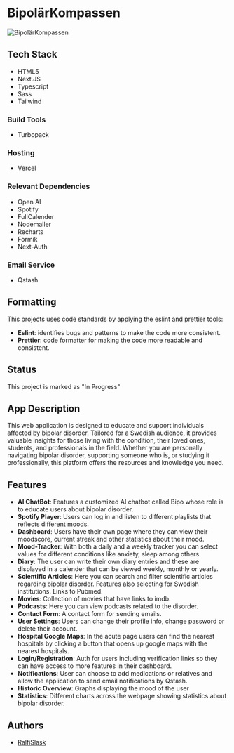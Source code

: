 # BipolärKompassen

![BipolärKompassen](https://github.com/user-attachments/assets/27244180-f6c8-4ed0-af25-67dddd1ae403)

## Tech Stack

- HTML5
- Next.JS
- Typescript
- Sass
- Tailwind

### Build Tools

- Turbopack

### Hosting

- Vercel

### Relevant Dependencies

- Open AI
- Spotify
- FullCalender
- Nodemailer
- Recharts
- Formik
- Next-Auth

### Email Service

- Qstash

## Formatting

This projects uses code standards by applying the eslint and prettier tools:

- **Eslint**: identifies bugs and patterns to make the code more consistent.
- **Prettier**: code formatter for making the code more readable and consistent.

## Status

This project is marked as "In Progress"

## App Description

This web application is designed to educate and support individuals affected by bipolar disorder. Tailored for a Swedish audience, it provides valuable insights for those living with the condition, their loved ones, students, and professionals in the field. Whether you are personally navigating bipolar disorder, supporting someone who is, or studying it professionally, this platform offers the resources and knowledge you need.

## Features

- **AI ChatBot**: Features a customized AI chatbot called Bipo whose role is to educate users about bipolar disorder.
- **Spotify Player**: Users can log in and listen to different playlists that reflects different moods.
- **Dashboard**: Users have their own page where they can view their moodscore, current streak and other statistics about their mood.
- **Mood-Tracker**: With both a daily and a weekly tracker you can select values for different conditions like anxiety, sleep among others.
- **Diary**: The user can write their own diary entries and these are displayed in a calender that can be viewed weekly, monthly or yearly.
- **Scientific Articles**: Here you can search and filter scientific articles regarding bipolar disorder. Features also selecting for Swedish institutions. Links to Pubmed.
- **Movies**: Collection of movies that have links to imdb.
- **Podcasts**: Here you can view podcasts related to the disorder.
- **Contact Form**: A contact form for sending emails.
- **User Settings**: Users can change their profile info, change password or delete their account.
- **Hospital Google Maps**: In the acute page users can find the nearest hospitals by clicking a button that opens up google maps with the nearest hospitals.
- **Login/Registration**: Auth for users including verification links so they can have access to more features in their dashboard.
- **Notifications**: User can choose to add medications or relatives and allow the application to send email notifications by Qstash.
- **Historic Overview**: Graphs displaying the mood of the user
- **Statistics**: Different charts across the webpage showing statistics about bipolar disorder.

## Authors

- [RalfiSlask](https://github.com/RalfiSlask)
